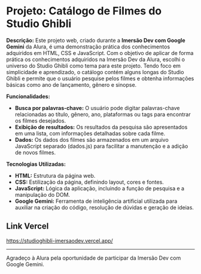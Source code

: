 # Projeto: Catálogo de Filmes do Studio Ghibli

**Descrição:**
Este projeto web, criado durante a **Imersão Dev com Google Gemini** da Alura, é uma demonstração prática dos conhecimentos adquiridos em HTML, CSS e JavaScript. 
Com o objetivo de aplicar de forma prática os conhecimentos adquiridos na Imersão Dev da Alura, escolhi o universo do Studio Ghibli como tema para este projeto. Tendo foco em simplicidade e aprendizado, o catálogo contém alguns longas do Studio Ghibli e permite que o usuário pesquise pelos filmes e obtenha informações básicas como ano de lançamento, gênero e sinopse.

**Funcionalidades:**

* **Busca por palavras-chave:** O usuário pode digitar palavras-chave relacionadas ao título, gênero, ano, plataformas ou tags para encontrar os filmes desejados.
* **Exibição de resultados:** Os resultados da pesquisa são apresentados em uma lista, com informações detalhadas sobre cada filme.
* **Dados:** Os dados dos filmes são armazenados em um arquivo JavaScript separado (dados.js) para facilitar a manutenção e a adição de novos filmes.

**Tecnologias Utilizadas:**

* **HTML:** Estrutura da página web.
* **CSS:** Estilização da página, definindo layout, cores e fontes.
* **JavaScript:** Lógica da aplicação, incluindo a função de pesquisa e a manipulação do DOM.
* **Google Gemini:** Ferramenta de inteligência artificial utilizada para auxiliar na criação do código, resolução de dúvidas e geração de ideias.

## Link Vercel
https://studioghibli-imersaodev.vercel.app/

---
Agradeço à Alura pela oportunidade de participar da Imersão Dev com Google Gemini.
